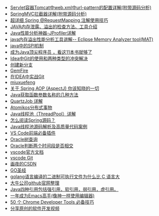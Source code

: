 [Servlet容器Tomcat中web.xml中url-pattern的配置详解(附带源码分析)]:http://www.cnblogs.com/fangjian0423/p/servletContainer-tomcat-urlPattern.html
[SpringMVC拦截器详解(附带源码分析)]:https://www.cnblogs.com/fangjian0423/p/springMVC-interceptor.html
[超详细 Spring @RequestMapping 注解使用技巧]:https://blog.csdn.net/u010429286/article/details/77973336
[JAVA内存泄露、溢出的检查方法、工具介绍]:https://www.cnblogs.com/xuxg/archive/2012/08/07/2627411.html
[Java性能分析神器-JProfiler详解]:https://www.cnblogs.com/AmilyWilly/p/7272160.html?utm_source=itdadao&utm_medium=referral
[java内存溢出性能分析工具讲解-- Eclipse Memory Analyzer tool(MAT)]:https://blog.csdn.net/liguiping2000/article/details/53925301
[java中的SPI机制]:https://blog.csdn.net/sigangjun/article/details/79071850
[成为Java顶尖程序员 ，看这11本书就够了]:https://blog.csdn.net/u012410733/article/details/51869105
[Idea中Git的使用和两种类型的冲突解决]:https://blog.csdn.net/sszgg2006/article/details/73342566 ""
[创建新分支]:https://blog.csdn.net/autfish/article/details/52513465
[基于spring+quartz的分布式定时任务框架]:https://www.cnblogs.com/aaronfeng/p/5537177.html
[GemFire]:http://docs.spring.io/spring-data-gemfire/docs/1.8.5.RELEASE/reference/html/#spring-gemfire-reference
[在IDEA中实战Git]:https://blog.csdn.net/autfish/article/details/52513465
[miuxuefeng]:https://www.liaoxuefeng.com/wiki/0013739516305929606dd18361248578c67b8067c8c017b000
[关于 Spring AOP (AspectJ) 你该知晓的一切]:https://blog.csdn.net/javazejian/article/details/56267036
[Java获取函数参数名称的几种方法]:https://blog.csdn.net/wwwwenl/article/details/53427039
[QuartzJob 详解]:https://blog.csdn.net/wjacketcn/article/details/51133098
[Atomikos分布式事物]:https://www.cnblogs.com/FlyHeLanMan/p/7767678.html
[Java线程池（ThreadPool）详解]:https://www.cnblogs.com/kuoAT/p/6714762.html 
[怎么阅读Spring源码？]:https://www.zhihu.com/question/21346206
[Java线程池源码解析及高质量代码案例]:https://www.aliyun.com/jiaocheng/585131.html
[VS Code前端必备插件]:https://blog.csdn.net/uisoul/article/details/78660839
[Oracle树查询]:https://www.cnblogs.com/yingsong/p/5035907.html
[Oracle判断两个时间段是否相交]:https://www.cnblogs.com/henuyuxiang/p/6904376.html
[vscode官方文档]:https://code.visualstudio.com/docs#vscode
[vscode Git]:https://blog.csdn.net/xuanhun521/article/details/52994915
[画夜的CSDN]:https://blog.csdn.net/zsr_251/article/category/2911639
[GO圣经]:https://books.studygolang.com/gopl-zh/
[golang语言编译的二进制可执行文件为什么比 C 语言大]:http://www.cnxct.com/why-golang-elf-binary-file-is-large-than-c/
[大牛公司github官网整理]:https://segmentfault.com/a/1190000009475248
[Java四种引用包括强引用，软引用，弱引用，虚引用。]:https://www.cnblogs.com/yw-ah/p/5830458.html
[一年成为Emacs高手(像神一样使用编辑器)]:https://blog.csdn.net/redguardtoo/article/details/7222501
[50 个 Chrome Developer Tools 必备技巧]:https://devopen.club/course/chromedevtools
[分享原创的软件开发视频]:https://devopen.club/

* [Servlet容器Tomcat中web.xml中url-pattern的配置详解(附带源码分析)]
* [SpringMVC拦截器详解(附带源码分析)]
* [超详细 Spring @RequestMapping 注解使用技巧]
* [JAVA内存泄露、溢出的检查方法、工具介绍]
* [Java性能分析神器-JProfiler详解]
* [java内存溢出性能分析工具讲解-- Eclipse Memory Analyzer tool(MAT)]
* [java中的SPI机制] 
* [成为Java顶尖程序员 ，看这11本书就够了]
* [Idea中Git的使用和两种类型的冲突解决]
* [创建新分支]
* [GemFire]
* [在IDEA中实战Git]
* [miuxuefeng]
* [关于 Spring AOP (AspectJ) 你该知晓的一切]
* [Java获取函数参数名称的几种方法]
* [QuartzJob 详解]
* [Atomikos分布式事物]
* [Java线程池（ThreadPool）详解]
* [怎么阅读Spring源码？]
* [Java线程池源码解析及高质量代码案例]
* [VS Code前端必备插件]
* [Oracle树查询]
* [Oracle判断两个时间段是否相交]
* [vscode官方文档]
* [vscode Git]
* [画夜的CSDN]
* [GO圣经]
* [golang语言编译的二进制可执行文件为什么比 C 语言大]
* [大牛公司github官网整理]
* [Java四种引用包括强引用，软引用，弱引用，虚引用。]
* [一年成为Emacs高手(像神一样使用编辑器)]
* [50 个 Chrome Developer Tools 必备技巧]
* [分享原创的软件开发视频]